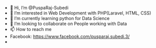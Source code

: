 - 👋 Hi, I’m @PuspaRaj-Subedi
- 👀 I’m interested in Web Development with PHP(Laravel, HTML, CSS)
- 🌱 I’m currently learning python for Data Science
- 💞️ I’m looking to collaborate on People working with Data
- 📫 How to reach me 
- Facebook: https://www.facebook.com/pusparaj.subedi.3/
- 
